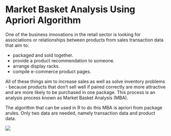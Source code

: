 # Market Basket Analysis Using Apriori Algorithm

One of the business innovations in the retail sector is looking for associations or relationships between products from sales transaction data that aim to:

* packaged and sold together.
* provide a product recommendation to someone.
* arrange display racks.
* compile e-commerce product pages.

All of these things aim to increase sales as well as solve inventory problems - because products that don’t sell well if paired correctly are more attractive and are more likely to be purchased in one package. This process is an analysis process known as Market Basket Analysis (MBA).

The algorithm that can be used in R to do this MBA is apriori from package arules. Only two data are needed, namely transaction data and product data.


![](mba.png)
